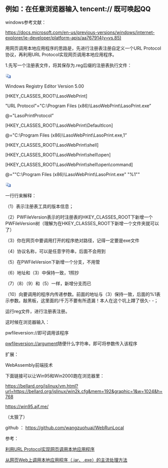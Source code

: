 ## 例如：在任意浏览器输入 tencent:// 既可唤起QQ

windows参考文献：

https://docs.microsoft.com/en-us/previous-versions/windows/internet-explorer/ie-developer/platform-apis/aa767914(v=vs.85)

用网页调用本地应用程序的思路是，先进行注册表注册自定义一个URL Protocol协议，再利用URL Protocol实现网页调用本地应用程序。

1.先写一个注册表文件，将其保存为.reg后缀的注册表执行文件：

![img](data:image/gif;base64,R0lGODlhFAAUANQHADJKYpKluc3P05qy4jJdta/M92KQ3vv8/nKi4rK/0rLC6mJ6mtHe7sHN4ZW19iJLmUp2wqKy0nKa8iJCgsLV9uLq8qKywnKa2oKy4lKC0qLC8qKqwnKS0oKn7cDI1AAAACH5BAEAAB8ALAAAAAAUABQAAAWE4CeOZGmeaKquLKkoSRwJrXLch7XQa4IfAc+ud6AUGIHCS+NwME6WX6Xw6xAaps2BiUFofpICwVMK3CoVxuDQZBgIhEf50EVc1rgKJSInmRkMDQ0dBx0IBhkZfGUAjY0cOAwUChZ9KQYHiIkZG5YoEAcRohYbAZ4nEHAPq6sTLa+wsSUhADs=)

Windows Registry Editor Version 5.00

[HKEY_CLASSES_ROOT\LasoWebPrint] 

"URL Protocol"="C:\\Program Files (x86)\\LasoWebPrint\\LasoPrint.exe” 

@="LasoPrintProtocol” 

[HKEY_CLASSES_ROOT\LasoWebPrint\DefaultIcon] 

@="C:\\Program Files (x86)\\LasoWebPrint\\LasoPrint.exe,1” 

[HKEY_CLASSES_ROOT\LasoWebPrint\shell] 

[HKEY_CLASSES_ROOT\LasoWebPrint\shell\open] 

[HKEY_CLASSES_ROOT\LasoWebPrint\shell\open\command] 

@="\"C:\\Program Files (x86)\\LasoWebPrint\\LasoPrint.exe\" \"%1\""

![img](data:image/gif;base64,R0lGODlhFAAUANQHADJKYpKluc3P05qy4jJdta/M92KQ3vv8/nKi4rK/0rLC6mJ6mtHe7sHN4ZW19iJLmUp2wqKy0nKa8iJCgsLV9uLq8qKywnKa2oKy4lKC0qLC8qKqwnKS0oKn7cDI1AAAACH5BAEAAB8ALAAAAAAUABQAAAWE4CeOZGmeaKquLKkoSRwJrXLch7XQa4IfAc+ud6AUGIHCS+NwME6WX6Xw6xAaps2BiUFofpICwVMK3CoVxuDQZBgIhEf50EVc1rgKJSInmRkMDQ0dBx0IBhkZfGUAjY0cOAwUChZ9KQYHiIkZG5YoEAcRohYbAZ4nEHAPq6sTLa+wsSUhADs=)

一行行来解释：

（1）表示注册表工具的版本信息；

（2）PWFileVersion表示的时注册表的HKEY_CLASSES_ROOT下新增一个PWFileVersion树（理解为在HKEY_CLASSES_ROOT下新增一个文件夹就可以了）

（3）你在网页中要调用打开的程序绝对路径，记得一定要是exe文件

（4）协议名称，可以是任意字符串，后面不会用到

（5）在PWFileVersion下新增一个分支，不用管

（6）地址和（3）中保持一致，1照抄

（7）（8）（9）和（5）一样，新增分支而已

（10）向要调用的程序内传递参数。前面的地址与（3）保持一致，后面的%1表示参数。敲黑板，这里面的/千万不要有所遗漏！本人在这个坑上蹲了很久- -；

运行reg文件，进行注册表注册。

这时候在浏览器输入：

pwfileversion://即可调用该程序

[pwfileversion://argument](pwfileversion://argument)随便什么字符串，即可将参数传入该程序

扩展：

WebAssembly前端技术 

下面链接可以让Win95和Win2000跑在浏览器里：

https://bellard.org/jslinux/vm.html?url=https://bellard.org/jslinux/win2k.cfg&mem=192&graphic=1&w=1024&h=768

https://win95.ajf.me/

（太狠了）

github ：  https://github.com/wangzuohuai/WebRunLocal

参考：

[利用URL Protocol实现网页调用本地应用程序](http://blog.csdn.net/zssureqh/article/details/25828683)

[从网页Web上调用本地应用程序（.jar、.exe）的主流处理方法](http://blog.csdn.net/fkepgydhbyuan/article/details/52918163)